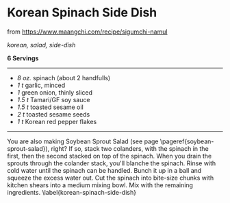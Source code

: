 # Korean Spinach Side Dish

from https://www.maangchi.com/recipe/sigumchi-namul

*korean, salad, side-dish*

**6 Servings**

---

- *8 oz.* spinach (about 2 handfulls)
- *1 t* garlic, minced
- *1* green onion, thinly sliced
- *1.5 t* Tamari/GF soy sauce
- *1.5 t* toasted sesame oil
- *2 t* toasted sesame seeds
- *1 t* Korean red pepper flakes

---

You are also making Soybean Sprout Salad (see page
\pageref{soybean-sprout-salad}), right? If so, stack two colanders, with the
spinach in the first, then the second stacked on top of the spinach.  When you
drain the sprouts through the colander stack, you'll blanche the spinach. Rinse
with cold water until the spinach can be handled. Bunch it up in a ball and
squeeze the excess water out. Cut the spinach into bite-size chunks with
kitchen shears into a medium mixing bowl. Mix with the remaining ingredients.
\label{korean-spinach-side-dish}
